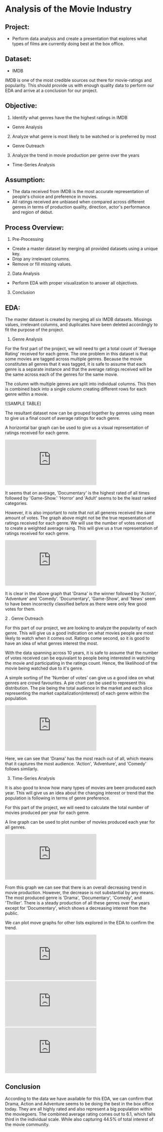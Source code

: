 # Analysis of the Movie Industry

## Project:

* Perform data analysis and create a presentation that explores what types of films are currently doing best at the box office.

## Dataset:

* IMDB

IMDB is one of the most credible sources out there for movie-ratings and popularity. This should provide us with enough quality data to perform our EDA and arrive at a conclusion for our project. 

## Objective:

1. Identify what genres have the the highest ratings in IMDB 
* Genre Analysis

2. Analyze what genre is most likely to be watched or is preferred by most 
* Genre Outreach

3. Analyze the trend in movie production per genre over the years
* Time-Series Analysis

## Assumption:

* The data received from IMDB is the most accurate representation of people's choice and preference in movies.
* All ratings received are unbiased when compared across different genres in terms of production quality, direction, actor's performance and region of debut.

## Process Overview:

1. Pre-Processing

* Create a master dataset by merging all provided datasets using a unique key.
* Drop any irrelevant columns.
* Remove or fill missing values.

2. Data Analysis

* Perform EDA with proper visualization to answer all objectives.

3. Conclusion

## EDA:

The master dataset is created by merging all six IMDB datasets. Missings values, irrelevant columns, and duplicates have been deleted accordingly to fit the purpose of the project.

1. Genre Analysis

For the first part of the project, we will need to get a total count of 'Average Rating' received for each genre. The one problem in this dataset is that some movies are tagged across multiple genres. Because the movie constitutes all genres that it was tagged,
it is safe to assume that each genre is a separate instance and that the average ratings received will be the same across each of the genres for the same movie.

The column with multiple genres are split into individual columns. This then is combined back into a single column creating different rows for each genre within a movie. 

![SAMPLE TABLE]

The resultant dataset now can be grouped together by genres using mean to give us a final count of average ratings for each genre.

A horizontal bar graph can be used to give us a visual representation of ratings received for each genre.

![AVERAGE RATING GRAPH](https://github.com/dicchyant84/Module_1_Final_Project/blob/main/Graphs/Average_Rating.pdf)

It seems that on average, 'Documentary' is the highest rated of all times followed by 'Game-Show.' 'Horror' and 'Adult' seems to be the least ranked categories.

However, it is also important to note that not all generes received the same amount of votes. The graph above might not be the true repesentation of ratings received for each genre. We will use the number of votes received
to create a weighted average raing. This will give us a true representation of ratings received for each genre.

![WEIGHTED AVERAGE RATING GRAPH](https://github.com/dicchyant84/Module_1_Final_Project/blob/main/Graphs/Weighted_Average_Rating.pdf)
  
It is clear in the above graph that 'Drama' is the winner followed by 'Action', 'Adventure' and 'Comedy'. 'Documentary', 'Game-Show', and 'News' seem to have been incorrectly classified before as there were only few good votes for them. 
 
2 . Genre Outreach

For this part of our project, we are looking to analyze the popularity of each genre. This will give us a good indication on what movies people are most likely to watch when it comes out. Ratings come second, so it is good to 
have an idea of what genres interest the most.

With the data spanning across 10 years, it is safe to assume that the number of votes received can be equivalant to people being interested in watching the movie and participating in the ratings count. Hence, the likelihood of the movie being watched
due to it's genre.

A simple sorting of the 'Number of votes' can give us a good idea on what genres are crowd favourites. A pie chart can be used to represent this distribution. The pie being the total audience in the market and each slice representing the market capitalization(interest) of each genre within the population.

![PIE CHART](https://github.com/dicchyant84/Module_1_Final_Project/blob/main/Graphs/Viewer_Reach.pdf)

Here, we can see that 'Drama' has the most reach out of all, which means that it captures the most audience. 'Action', 'Adventure', and 'Comedy' follows similarly.

3. Time-Series Analysis

It is also good to know how many types of movies are been produced each year. This will give us an idea about the changing interest or trend that the population is following in terms of genre preference.

For this part of the project, we will need to calculate the total number of movies produced per year for each genre.

A line graph can be used to plot number of movies produced each year for all genres.

![ALL GENRE LINE GRAPH](https://github.com/dicchyant84/Module_1_Final_Project/blob/main/Graphs/All_Rated.pdf)

From this graph we can see that there is an overall decreasing trend in movie production. However, the decrease is not substantial by any means.
The most produced genre is 'Drama', 'Documentary', 'Comedy', and 'Thriller'. There is a steady production of all these genres over the years except for 'Documentary', which shows a decreasing interest from the public.

We can plot move graphs for other lists explored in the EDA to confirm the trend. 

![TOP 5 RATING LINE GRAPH](https://github.com/dicchyant84/Module_1_Final_Project/blob/main/Graphs/Top_5_Rated.pdf)
![TOP 5 MOST PRODUCED LINE GRAPH](https://github.com/dicchyant84/Module_1_Final_Project/blob/main/Graphs/Most_5_Produced.pdf)
![LEAST 5 PRODUCED LINE GRAPH](https://github.com/dicchyant84/Module_1_Final_Project/blob/main/Graphs/Least_5_Produced.pdf)

## Conclusion

According to the data we have available for this EDA, we can confirm that Drama, Action and Adventure seems to be doing the best in the box office today. They are all highly rated and also represent a big population within the moviegoers.
The combined average rating comes out to 6.1, which falls third in the individual scale. While also capturing 44.5% of total interest of the movie community.  






 
 






